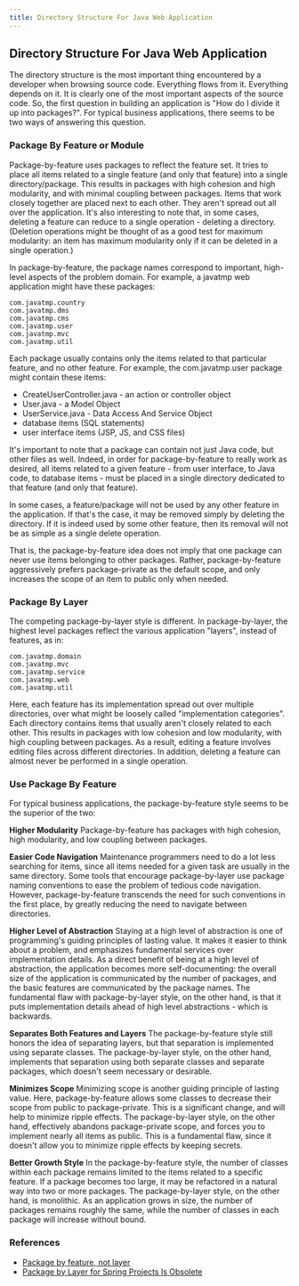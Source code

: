 ```yaml
---
title: Directory Structure For Java Web Application
---
```

## Directory Structure For Java Web Application
The directory structure is the most important thing encountered by a developer when browsing source code.
Everything flows from it. Everything depends on it. It is clearly one of the most important aspects of the source code.
So, the first question in building an application is "How do I divide it up into packages?".
For typical business applications, there seems to be two ways of answering this question.

### Package By Feature or Module
Package-by-feature uses packages to reflect the feature set.
It tries to place all items related to a single feature (and only that feature) into a single directory/package.
This results in packages with high cohesion and high modularity, and with minimal coupling between packages.
Items that work closely together are placed next to each other. They aren't spread out all over the application.
It's also interesting to note that, in some cases, deleting a feature can reduce to a single operation - deleting a directory.
(Deletion operations might be thought of as a good test for maximum modularity: an item has maximum modularity only
if it can be deleted in a single operation.)

In package-by-feature, the package names correspond to important, high-level aspects of the problem domain.
For example, a javatmp web application might have these packages:
```
com.javatmp.country
com.javatmp.dms
com.javatmp.cms
com.javatmp.user
com.javatmp.mvc
com.javatmp.util
```

Each package usually contains only the items related to that particular feature, and no other feature.
For example, the com.javatmp.user package might contain these items:
- CreateUserController.java - an action or controller object
- User.java - a Model Object
- UserService.java - Data Access And Service Object
- database items (SQL statements)
- user interface items (JSP, JS, and CSS files)

It's important to note that a package can contain not just Java code, but other files as well.
Indeed, in order for package-by-feature to really work as desired, all items related to a given feature -
from user interface, to Java code, to database items - must be placed in a single directory dedicated to that feature
(and only that feature).

In some cases, a feature/package will not be used by any other feature in the application.
If that's the case, it may be removed simply by deleting the directory.
If it is indeed used by some other feature, then its removal will not be as simple as a single delete operation.

That is, the package-by-feature idea does not imply that one package can never use items belonging to other packages.
Rather, package-by-feature aggressively prefers package-private as the default scope,
and only increases the scope of an item to public only when needed.

### Package By Layer
The competing package-by-layer style is different. In package-by-layer, the highest level packages reflect
the various application "layers", instead of features, as in:
```
com.javatmp.domain
com.javatmp.mvc
com.javatmp.service
com.javatmp.web
com.javatmp.util
```

Here, each feature has its implementation spread out over multiple directories,
over what might be loosely called "implementation categories".
Each directory contains items that usually aren't closely related to each other.
This results in packages with low cohesion and low modularity, with high coupling between packages.
As a result, editing a feature involves editing files across different directories. In addition,
deleting a feature can almost never be performed in a single operation.

### Use Package By Feature
For typical business applications, the package-by-feature style seems to be the superior of the two:

**Higher Modularity**
Package-by-feature has packages with high cohesion, high modularity, and low coupling between packages.

**Easier Code Navigation**
Maintenance programmers need to do a lot less searching for items,
since all items needed for a given task are usually in the same directory.
Some tools that encourage package-by-layer use package naming conventions to ease the problem of tedious code navigation.
However, package-by-feature transcends the need for such conventions in the first place,
by greatly reducing the need to navigate between directories.

**Higher Level of Abstraction**
Staying at a high level of abstraction is one of programming's guiding principles of lasting value.
It makes it easier to think about a problem, and emphasizes fundamental services over implementation details.
As a direct benefit of being at a high level of abstraction, the application becomes more self-documenting:
the overall size of the application is communicated by the number of packages,
and the basic features are communicated by the package names.
The fundamental flaw with package-by-layer style, on the other hand,
is that it puts implementation details ahead of high level abstractions - which is backwards.

**Separates Both Features and Layers**
The package-by-feature style still honors the idea of separating layers,
but that separation is implemented using separate classes. The package-by-layer style, on the other hand,
implements that separation using both separate classes and separate packages,
which doesn't seem necessary or desirable.

**Minimizes Scope**
Minimizing scope is another guiding principle of lasting value.
Here, package-by-feature allows some classes to decrease their scope from public to package-private.
This is a significant change, and will help to minimize ripple effects. The package-by-layer style, on the other hand,
effectively abandons package-private scope, and forces you to implement nearly all items as public.
This is a fundamental flaw, since it doesn't allow you to minimize ripple effects by keeping secrets.

**Better Growth Style**
In the package-by-feature style, the number of classes within each package remains limited to the items related
to a specific feature. If a package becomes too large, it may be refactored in a natural way into two or more packages.
The package-by-layer style, on the other hand, is monolithic. As an application grows in size,
the number of packages remains roughly the same, while the number of classes in each package will increase without bound.

### References
- [Package by feature, not layer](http://www.javapractices.com/topic/TopicAction.do?Id=205)
- [Package by Layer for Spring Projects Is Obsolete](https://dzone.com/articles/package-by-layer-for-spring-projects-is-obsolete)